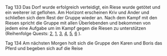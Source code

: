 Tag 133
Das Dorf wurde erfolgreich verteidigt, ein Riese wurde getötet und ein weiterer ist geflohen. Am Horizont erscheinen Kriv und Ander und schließen sich dem Rest der Gruppe wieder an. Nach dem Kampf mit den Riesen spricht die Gruppe mit allen Überlebenden und bekommen von jedem eine Aufgabe um im Kampf gegen die Riesen zu unterstützen (Reihenfolge Quests: [2](./../Quests/Quest%202), [1](./../Quests/Quest%201), [3](./../Quests/Quest%203), [4](./../Quests/Quest%204), [5](./../Quests/Quest%205), [6](./../Quests/Quest%206) ).

Tag 134
Am nächsten Morgen holt sich die Gruppe den Karen und Boris das Pferd und begeben sich auf die Reise

